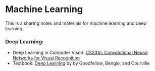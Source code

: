 # Machine Learning
This is a sharing notes and materials for machine learning and deep learning

### Deep Learning:
* Deep Learning in Computer Vison: [CS231n: Convolutional Neural Networks for Visual Recognition](http://cs231n.stanford.edu/)
* Textbook: [Deep Learning](http://www.deeplearningbook.org/) by by Goodfellow, Bengio, and Courville

